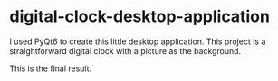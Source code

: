 # digital-clock-desktop-application
I used PyQt6 to create this little desktop application. This project is a straightforward digital clock with a picture as the background.

This is the final result.

